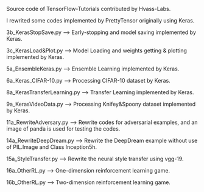 Source code of TensorFlow-Tutorials contributed by Hvass-Labs.</p>
I rewrited some codes implemented by PrettyTensor originally using Keras.</p>
3b_KerasStopSave.py --> Early-stopping and model saving implemented by Keras.</p>
3c_KerasLoad&Plot.py --> Model Loading and weights getting & plotting implemented by Keras.</p>
5a_EnsembleKeras.py --> Ensemble Learning implemented by Keras.</p>
6a_Keras_CIFAR-10.py --> Processing CIFAR-10 dataset by Keras.</p>
8a_KerasTransferLearning.py --> Transfer Learning implemented by Keras.</p>
9a_KerasVideoData.py --> Processing Knifey&Spoony dataset implemented by Keras.</p>
11a_RewriteAdversary.py --> Rewrite codes for adversarial examples, and an image of panda is used for testing the codes.</p>
14a_RewriteDeepDream.py --> Rewrite the DeepDream example without use of PIL.Image and Class Inception5h.</p>
15a_StyleTransfer.py --> Rewrite the neural style transfer using vgg-19.</p>
16a_OtherRL.py --> One-dimension reinforcement learning game.</p>
16b_OtherRL.py --> Two-dimension reinforcement learning game.</p>